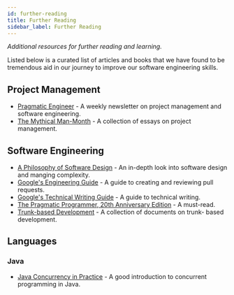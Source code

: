 ```yaml
---
id: further-reading
title: Further Reading
sidebar_label: Further Reading
---
```


_Additional resources for further reading and learning._

Listed below is a curated list of articles and books that we have found to be tremendous aid in our journey to improve our
software engineering skills.

## Project Management
* [Pragmatic Engineer](https://newsletter.pragmaticengineer.com/) - A weekly newsletter on project management and software engineering.
* [The Mythical Man-Month](https://www.amazon.com/Mythical-Man-Month-Software-Engineering-Anniversary/dp/0201835959) - A collection
of essays on project management.

## Software Engineering
* [A Philosophy of Software Design](https://www.amazon.com/Philosophy-Software-Design-John-Ousterhout/dp/1732102201) - An in-depth
look into software design and manging complexity.
* [Google's Engineering Guide](https://google.github.io/eng-practices/) - A guide to creating and reviewing pull requests.
* [Google's Technical Writing Guide](https://developers.google.com/tech-writing) - A guide to technical writing.
* [The Pragmatic Programmer, 20th Anniversary Edition](https://www.amazon.com/Pragmatic-Programmer-journey-mastery-Anniversary/dp/0135957052) - A must-read.
* [Trunk-based Development](https://trunkbaseddevelopment.com/) - A collection of documents on trunk- based development.

## Languages

### Java
* [Java Concurrency in Practice](https://www.amazon.com/dp/0321349601/?tag=javamysqlanta-20) - A good introduction to concurrent programming in Java.